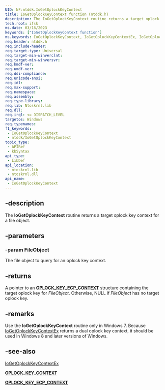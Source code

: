 ```yaml
---
UID: NF:ntddk.IoGetOplockKeyContext
title: IoGetOplockKeyContext function (ntddk.h)
description: The IoGetOplockKeyContext routine returns a target oplock key context for a file object.
tech.root: ifsk
ms.date: 03/16/2023
keywords: ["IoGetOplockKeyContext function"]
ms.keywords: IoGetOplockKeyContext, IoGetOplockKeyContextEx, IoGetOplockKeyContextEx routine [Installable File System Drivers], ifsk.iogetoplockkeycontext, ntddk/IoGetOplockKeyContextEx
req.header: ntddk.h
req.include-header: 
req.target-type: Universal
req.target-min-winverclnt:
req.target-min-winversvr: 
req.kmdf-ver: 
req.umdf-ver: 
req.ddi-compliance: 
req.unicode-ansi: 
req.idl: 
req.max-support: 
req.namespace: 
req.assembly: 
req.type-library: 
req.lib: Ntoskrnl.lib
req.dll: 
req.irql: <= DISPATCH_LEVEL
targetos: Windows
req.typenames: 
f1_keywords:
 - IoGetOplockKeyContext
 - ntddk/IoGetOplockKeyContext
topic_type:
 - APIRef
 - kbSyntax
api_type:
 - LibDef
api_location:
 - ntoskrnl.lib
 - ntoskrnl.dll
api_name:
 - IoGetOplockKeyContext
---
```


## -description

The **IoGetOplockKeyContext** routine returns a target oplock key context for a file object.

## -parameters

### -param FileObject

The file object to query for an oplock key context.

## -returns

A pointer to an [**OPLOCK_KEY_ECP_CONTEXT**](/windows-hardware/drivers/ddi/ntifs/ns-ntifs-oplock_key_ecp_context) structure containing the target oplock key for *FileObject*. Otherwise, NULL if *FileObject*  has no target oplock key.

## -remarks

Use the **IoGetOplockKeyContext** routine only in Windows 7. Because  [IoGetOplockKeyContextEx](./nf-ntddk-iogetoplockkeycontextex.md) returns a dual oplock key context, it should be used in Windows 8 and later versions of Windows.

## -see-also

[IoGetOplockKeyContextEx](./nf-ntddk-iogetoplockkeycontextex.md)

[**OPLOCK_KEY_CONTEXT**](./ns-ntddk-_oplock_key_context.md)

[**OPLOCK_KEY_ECP_CONTEXT**](/windows-hardware/drivers/ddi/ntifs/ns-ntifs-oplock_key_ecp_context)
